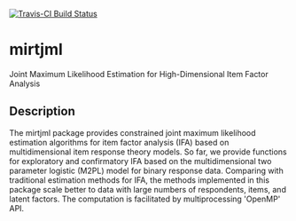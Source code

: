 [![Travis-CI Build Status](https://travis-ci.com/slzhang-fd/mirtjml.svg?branch=master)](https://travis-ci.com/slzhang-fd/mirtjml)

# mirtjml

Joint Maximum Likelihood Estimation for High-Dimensional Item Factor Analysis

## Description

The mirtjml package provides constrained joint maximum likelihood estimation
algorithms for item factor analysis (IFA) based on multidimensional item response theory
models. So far, we provide functions for exploratory and confirmatory IFA based on the 
multidimensional two parameter logistic (M2PL) model for binary response data. Comparing 
with traditional estimation methods for IFA, the methods implemented in this package scale
better to data with large numbers of respondents, items, and latent factors. The computation
is facilitated by multiprocessing 'OpenMP' API.
